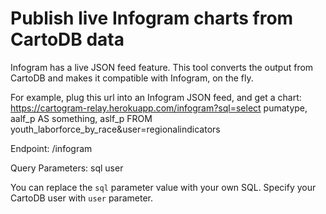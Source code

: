 # Publish live Infogram charts from CartoDB data

Infogram has a live JSON feed feature. This tool converts the output from CartoDB and makes it compatible with Infogram, on the fly. 

For example, plug this url into an Infogram JSON feed, and get a chart:
https://cartogram-relay.herokuapp.com/infogram?sql=select pumatype, aalf_p AS something, aslf_p FROM youth_laborforce_by_race&user=regionalindicators

Endpoint:
/infogram

Query Parameters:
sql
user

You can replace the `sql` parameter value with your own SQL. Specify your CartoDB user with `user` parameter. 
